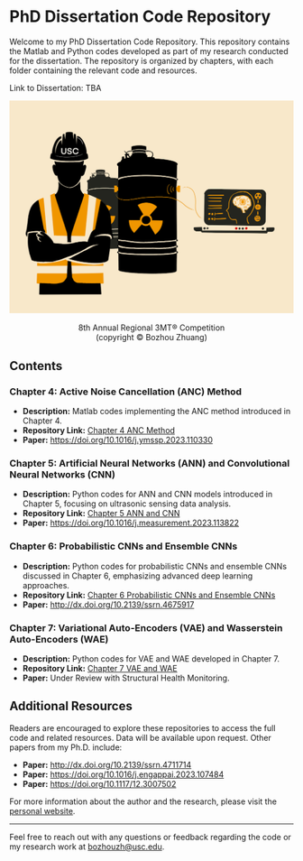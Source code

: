 # PhD Dissertation Code Repository

Welcome to my PhD Dissertation Code Repository. This repository contains the Matlab and Python codes developed as part of my research conducted for the dissertation. The repository is organized by chapters, with each folder containing the relevant code and resources.

Link to Dissertation: TBA

![8th Annual Regional 3MT Competition](Image/Cover.png)

<p align="center">
8th Annual Regional 3MT® Competition<br>
(copyright © Bozhou Zhuang)
</p>

## Contents

### Chapter 4: Active Noise Cancellation (ANC) Method
- **Description:** Matlab codes implementing the ANC method introduced in Chapter 4.
- **Repository Link:** [Chapter 4 ANC Method](https://github.com/bozhouzh/PhD_Dissertation/tree/main/Chapter_4)
- **Paper:** https://doi.org/10.1016/j.ymssp.2023.110330

### Chapter 5: Artificial Neural Networks (ANN) and Convolutional Neural Networks (CNN)
- **Description:** Python codes for ANN and CNN models introduced in Chapter 5, focusing on ultrasonic sensing data analysis.
- **Repository Link:** [Chapter 5 ANN and CNN](https://github.com/bozhouzh/PhD_Dissertation/tree/main/Chapter_5)
- **Paper:** https://doi.org/10.1016/j.measurement.2023.113822

### Chapter 6: Probabilistic CNNs and Ensemble CNNs
- **Description:** Python codes for probabilistic CNNs and ensemble CNNs discussed in Chapter 6, emphasizing advanced deep learning approaches.
- **Repository Link:** [Chapter 6 Probabilistic CNNs and Ensemble CNNs](https://github.com/bozhouzh/PhD_Dissertation/tree/main/Chapter_6)
- **Paper:** http://dx.doi.org/10.2139/ssrn.4675917

### Chapter 7: Variational Auto-Encoders (VAE) and Wasserstein Auto-Encoders (WAE)
- **Description:** Python codes for VAE and WAE developed in Chapter 7.
- **Repository Link:** [Chapter 7 VAE and WAE](https://github.com/bozhouzh/PhD_Dissertation/tree/main/Chapter_7)
- **Paper:** Under Review with Structural Health Monitoring.
  
## Additional Resources

Readers are encouraged to explore these repositories to access the full code and related resources. Data will be available upon request. Other papers from my Ph.D. include:

- **Paper:** http://dx.doi.org/10.2139/ssrn.4711714
- **Paper:** https://doi.org/10.1016/j.engappai.2023.107484
- **Paper:** https://doi.org/10.1117/12.3007502

For more information about the author and the research, please visit the [personal website](https://sites.google.com/usc.edu/bozhouzhuang/home).

---

Feel free to reach out with any questions or feedback regarding the code or my research work at bozhouzh@usc.edu.
